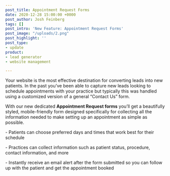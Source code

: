 ```yaml
---
post_title: Appointment Request Forms
date: 2020-12-28 15:00:00 +0000
post_author: Josh Feinberg
tags: []
post_intro: 'New Feature: Appointment Request Forms'
post_image: "/uploads/2.png"
post_highlight: ''
post_type:
- update
product:
- lead generator
- website management

---
```

Your website is the most effective destination for converting leads into new patients. In the past you’ve been able to capture new leads looking to schedule appointments with your practice but typically this was handled using a customized version of a general “Contact Us” form.  
  
With our new dedicated **Appointment Request forms** you’ll get a beautifully styled, mobile-friendly form designed specifically for collecting all the information needed to make setting up an appointment as simple as possible.  
  
\- Patients can choose preferred days and times that work best for their schedule  
  
\- Practices can collect information such as patient status, procedure, contact information, and more  
  
\- Instantly receive an email alert after the form submitted so you can follow up with the patient and get the appointment booked